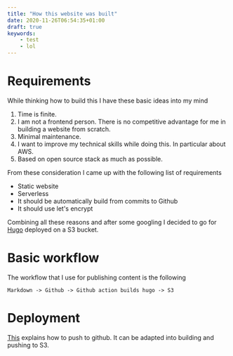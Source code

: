 ```yaml
---
title: "How this website was built"
date: 2020-11-26T06:54:35+01:00
draft: true
keywords: 
    - test
    - lol
---
```


# Requirements

While thinking how to build this I have these basic ideas into my mind

1. Time is finite.
1. I am not a frontend person. There is no competitive advantage for me in building a website from scratch.
2. Minimal maintenance.
3. I want to improve my technical skills while doing this. In particular about AWS.
4. Based on open source stack as much as possible.

From these consideration I came up with the following list of requirements
   
   * Static website
   * Serverless
   * It should be automatically build from commits to Github
   * It should use let's encrypt

Combining all these reasons and after some googling I decided to go for [Hugo](https://gohugo.io) deployed on a S3 bucket. 

# Basic workflow

The workflow that I use for publishing content is the following

    Markdown -> Github -> Github action builds hugo -> S3

# Deployment

[This](https://gohugo.io/hosting-and-deployment/hosting-on-github/) explains how to push to github. It can be adapted into building and pushing to S3.